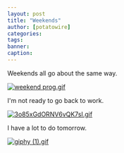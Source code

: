 ```yaml
---
layout: post
title: "Weekends"
author: [potatowire]
categories: 
tags: 
banner: 
caption: 
---
```



Weekends all go about the same way.

[![weekend prog.gif](https://svbtleusercontent.com/qehuw10fqyhmqw_small.gif)](https://svbtleusercontent.com/qehuw10fqyhmqw.gif)

I'm not ready to go back to work.

[![3o85xGdORNV6vQK7sI.gif](https://svbtleusercontent.com/jvcjfnkiqhzwqq_small.gif)](https://svbtleusercontent.com/jvcjfnkiqhzwqq.gif)

I have a lot to do tomorrow.

[![giphy (1).gif](https://svbtleusercontent.com/tjumhy9au6f4bw_small.gif)](https://svbtleusercontent.com/tjumhy9au6f4bw.gif)
